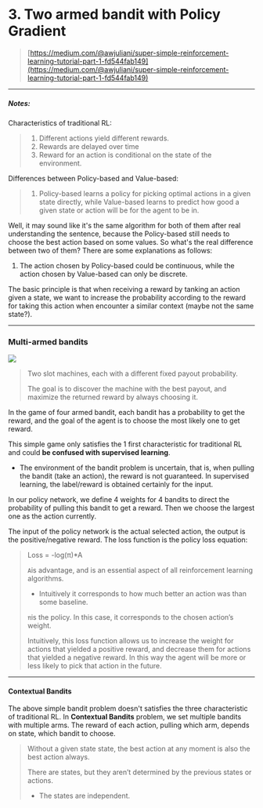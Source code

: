 # 3. Two armed bandit with Policy Gradient

> [https://medium.com/@awjuliani/super-simple-reinforcement-learning-tutorial-part-1-fd544fab149](https://medium.com/@awjuliani/super-simple-reinforcement-learning-tutorial-part-1-fd544fab149)

---

##### Notes:

Characteristics of traditional RL:

> 1. Different actions yield different rewards.
> 2. Rewards are delayed over time
> 3. Reward for an action is conditional on the state of the environment.

Differences between Policy-based and Value-based:

> 1. Policy-based learns a policy for picking optimal actions in a given state directly, while Value-based learns to predict how good a given state or action will be for the agent to be in.

Well, it may sound like it's the same algorithm for both of them after real understanding the sentence, because the Policy-based still needs to choose the best action based on some values. So what's the real difference between two of them? There are some explanations as follows:

1. The action chosen by Policy-based could be continuous, while the action chosen by Value-based can only be discrete.

The basic principle is that when receiving a reward by tanking an action given a state, we want to increase the probability according to the reward for taking this action when encounter a similar context \(maybe not the same state?\).

---

### Multi-armed bandits

![](https://cdn-images-1.medium.com/max/742/1*Tt8A6mP98ibBlrlFD5UJxg.png)

> Two slot machines, each with a different fixed payout probability.
>
> The goal is to discover the machine with the best payout, and maximize the returned reward by always choosing it.

In the game of four armed bandit, each bandit has a probability to get the reward, and the goal of the agent is to choose the most likely one to get reward.

This simple game only satisfies the 1 first characteristic for traditional RL and could **be confused with supervised learning**.

* The environment of the bandit problem is uncertain, that is, when pulling the bandit \(take an action\), the reward is not guaranteed. In supervised learning, the label/reward is obtained certainly for the input.

In our policy network, we define 4 weights for 4 bandits to direct the probability of pulling this bandit to get a reward. Then we choose the largest one as the action currently.

The input of the policy network is the actual selected action, the output is the positive/negative reward. The loss function is the policy loss equation:

> Loss = -log\(π\)\*A
>
> `A`is advantage, and is an essential aspect of all reinforcement learning algorithms.
>
> * Intuitively it corresponds to how much better an action was than some baseline.
>
> `π`is the policy. In this case, it corresponds to the chosen action’s weight.
>
> Intuitively, this loss function allows us to increase the weight for actions that yielded a positive reward, and decrease them for actions that yielded a negative reward. In this way the agent will be more or less likely to pick that action in the future.

---

#### Contextual Bandits

The above simple bandit problem doesn't satisfies the three characteristic of traditional RL. In **Contextual Bandits** problem, we set multiple bandits with multiple arms. The reward of each action, pulling which arm, depends on state, which bandit to choose.

> Without a given state state, the best action at any moment is also the best action always.
>
> There are states, but they aren’t determined by the previous states or actions.
>
> * The states are independent.





